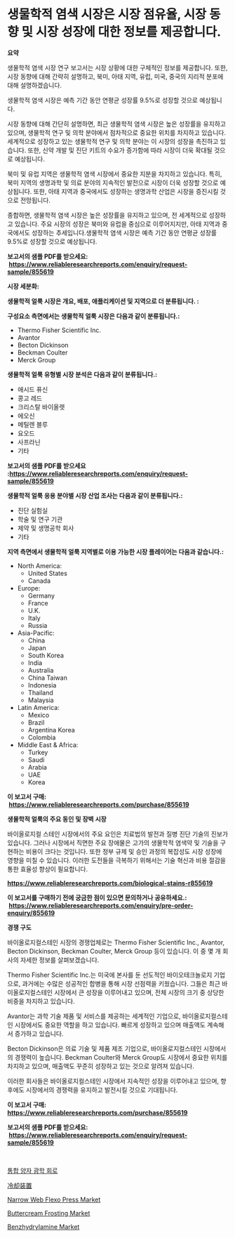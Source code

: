 <p><h1>생물학적 염색 시장은 시장 점유율, 시장 동향 및 시장 성장에 대한 정보를 제공합니다.</h1></p><p><strong>요약</strong></p>
<p><p>생물학적 염색 시장 연구 보고서는 시장 상황에 대한 구체적인 정보를 제공합니다. 또한, 시장 동향에 대해 간략히 설명하고, 북미, 아태 지역, 유럽, 미국, 중국의 지리적 분포에 대해 설명하겠습니다.</p><p>생물학적 염색 시장은 예측 기간 동안 연평균 성장률 9.5%로 성장할 것으로 예상됩니다.</p><p>시장 동향에 대해 간단히 설명하면, 최근 생물학적 염색 시장은 높은 성장률을 유지하고 있으며, 생물학적 연구 및 의학 분야에서 점차적으로 중요한 위치를 차지하고 있습니다. 세계적으로 성장하고 있는 생물학적 연구 및 의학 분야는 이 시장의 성장을 촉진하고 있습니다. 또한, 신약 개발 및 진단 키트의 수요가 증가함에 따라 시장이 더욱 확대될 것으로 예상됩니다.</p><p>북미 및 유럽 지역은 생물학적 염색 시장에서 중요한 지분을 차지하고 있습니다. 특히, 북미 지역의 생명과학 및 의료 분야의 지속적인 발전으로 시장이 더욱 성장할 것으로 예상됩니다. 또한, 아태 지역과 중국에서도 성장하는 생명과학 산업은 시장을 증진시킬 것으로 전망됩니다.</p><p>종합하면, 생물학적 염색 시장은 높은 성장률을 유지하고 있으며, 전 세계적으로 성장하고 있습니다. 주요 시장의 성장은 북미와 유럽을 중심으로 이루어지지만, 아태 지역과 중국에서도 성장하는 추세입니다.생물학적 염색 시장은 예측 기간 동안 연평균 성장률 9.5%로 성장할 것으로 예상됩니다.</p></p>
<p><strong>보고서의 샘플 PDF를 받으세요: &nbsp;<a href="https://www.reliableresearchreports.com/enquiry/request-sample/855619">https://www.reliableresearchreports.com/enquiry/request-sample/855619</a></strong></p>
<p><strong>시장 세분화:</strong></p>
<p><strong> 생물학적 얼룩 시장은 개요, 배포, 애플리케이션 및 지역으로 더 분류됩니다. :</strong></p>
<p><strong>구성요소 측면에서는 생물학적 얼룩 시장은 다음과 같이 분류됩니다.:</strong></p>
<p><ul><li>Thermo Fisher Scientific Inc.</li><li>Avantor</li><li>Becton Dickinson</li><li>Beckman Coulter</li><li>Merck Group</li></ul></p>
<p><strong> 생물학적 얼룩 유형별 시장 분석은 다음과 같이 분류됩니다.:</strong></p>
<p><ul><li>애시드 퓨신</li><li>콩고 레드</li><li>크리스탈 바이올렛</li><li>에오신</li><li>메틸렌 블루</li><li>요오드</li><li>사프라닌</li><li>기타</li></ul></p>
<p><strong>보고서의 샘플 PDF를 받으세요 :<a href="https://www.reliableresearchreports.com/enquiry/request-sample/855619">https://www.reliableresearchreports.com/enquiry/request-sample/855619</a></strong></p>
<p><strong> 생물학적 얼룩 응용 분야별 시장 산업 조사는 다음과 같이 분류됩니다.:</strong></p>
<p><ul><li>진단 실험실</li><li>학술 및 연구 기관</li><li>제약 및 생명공학 회사</li><li>기타</li></ul></p>
<p><strong>지역 측면에서 생물학적 얼룩 지역별로 이용 가능한 시장 플레이어는 다음과 같습니다.:</strong></p>
<p><ul>
    <li>
        North America:
        <ul>
            <li>United States</li>
            <li>Canada</li>
        </ul>
    </li>
    <li>
        Europe:
        <ul>
            <li>Germany</li>
            <li>France</li>
            <li>U.K.</li>
            <li>Italy</li>
            <li>Russia</li>
        </ul>
    </li>
    <li>
        Asia-Pacific:
        <ul>
            <li>China</li>
            <li>Japan</li>
            <li>South Korea</li>
            <li>India</li>
            <li>Australia</li>
            <li>China Taiwan</li>
            <li>Indonesia</li>
            <li>Thailand</li>
            <li>Malaysia</li>
        </ul>
    </li>
    <li>
        Latin America:
        <ul>
            <li>Mexico</li>
            <li>Brazil</li>
            <li>Argentina Korea</li>
            <li>Colombia</li>
        </ul>
    </li>
    <li>
        Middle East & Africa:
        <ul>
            <li>Turkey</li>
            <li>Saudi</li>
            <li>Arabia</li>
            <li>UAE</li>
            <li>Korea</li>
        </ul>
    </li>
    </ul></p>
<p><strong>이 보고서 구매: &nbsp;<a href="https://www.reliableresearchreports.com/purchase/855619">https://www.reliableresearchreports.com/purchase/855619</a></strong></p>
<p><strong>생물학적 얼룩의 주요 동인 및 장벽 시장</strong></p>
<p><p>바이올로지컬 스테인 시장에서의 주요 요인은 치료법의 발전과 질병 진단 기술의 진보가 있습니다. 그러나 시장에서 직면한 주요 장애물은 고가의 생물학적 염색약 및 기술을 구현하는 비용이 크다는 것입니다. 또한 정부 규제 및 승인 과정의 복잡성도 시장 성장에 영향을 미칠 수 있습니다. 이러한 도전들을 극복하기 위해서는 기술 혁신과 비용 절감을 통한 효율성 향상이 필요합니다.</p></p>
<p><strong><a href="https://www.reliableresearchreports.com/biological-stains-r855619">https://www.reliableresearchreports.com/biological-stains-r855619</a></strong></p>
<p><strong>이 보고서를 구매하기 전에 궁금한 점이 있으면 문의하거나 공유하세요.: &nbsp;<a href="https://www.reliableresearchreports.com/enquiry/pre-order-enquiry/855619">https://www.reliableresearchreports.com/enquiry/pre-order-enquiry/855619</a></strong></p>
<p><strong>경쟁 구도</strong></p>
<p><p>바이올로지컬스테인 시장의 경쟁업체로는 Thermo Fisher Scientific Inc., Avantor, Becton Dickinson, Beckman Coulter, Merck Group 등이 있습니다. 이 중 몇 개 회사의 자세한 정보를 살펴보겠습니다.</p><p>Thermo Fisher Scientific Inc.는 미국에 본사를 둔 선도적인 바이오테크놀로지 기업으로, 과거에는 수많은 성공적인 합병을 통해 시장 선점력을 키웠습니다. 그들은 최근 바이올로지컬스테인 시장에서 큰 성장을 이루어내고 있으며, 전체 시장의 크기 중 상당한 비중을 차지하고 있습니다.</p><p>Avantor는 과학 기술 제품 및 서비스를 제공하는 세계적인 기업으로, 바이올로지컬스테인 시장에서도 중요한 역할을 하고 있습니다. 빠르게 성장하고 있으며 매출액도 계속해서 증가하고 있습니다.</p><p>Becton Dickinson은 의료 기술 및 제품 제조 기업으로, 바이올로지컬스테인 시장에서의 경쟁력이 높습니다. Beckman Coulter와 Merck Group도 시장에서 중요한 위치를 차지하고 있으며, 매출액도 꾸준히 성장하고 있는 것으로 알려져 있습니다.</p><p>이러한 회사들은 바이올로지컬스테인 시장에서 지속적인 성장을 이루어내고 있으며, 향후에도 시장에서의 경쟁력을 유지하고 발전시킬 것으로 기대됩니다.</p></p>
<p><strong>이 보고서 구매: &nbsp; <a href="https://www.reliableresearchreports.com/purchase/855619">https://www.reliableresearchreports.com/purchase/855619</a></strong></p>
<p><strong>보고서의 샘플 PDF를 받으세요: &nbsp;<a href="https://www.reliableresearchreports.com/enquiry/request-sample/855619">https://www.reliableresearchreports.com/enquiry/request-sample/855619</a></strong><strong></strong></p>
<p>&nbsp;</p>
<p><p><a href="https://github.com/AlbertotDouglas44367/Market-Research-Report-List-1/blob/main/661486619772.md">통합 양자 광학 회로</a></p><p><a href="https://github.com/gfggqjbfys368009/Market-Research-Report-List-1/blob/main/392331021235.md">冷却装置</a></p><p><a href="https://view.publitas.com/reportprime-1/narrow-web-flexo-press-market-size-furnishes-valuable-information-encompassing-market-share-market-trends-and-projections-spanning-from-2024-to-2031/">Narrow Web Flexo Press Market</a></p><p><a href="https://issuu.com/reportprime-2/docs/buttercream-frosting-market-size-2030.pptx">Buttercream Frosting Market</a></p><p><a href="https://adventurous-uranium-ef9.notion.site/Benzhydrylamine-Market-Size-Market-Share-and-Global-Market-Analysis-Report-2024-2031-18dff1ece669413da8ccc783e74374bb">Benzhydrylamine Market</a></p></p>